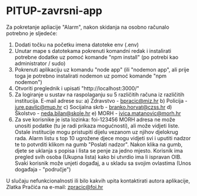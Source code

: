 # PITUP-zavrsni-app

Za pokretanje apliacije "Alarm", nakon skidanja na osobno računalo potrebno je sljedeće:
1. Dodati točku na početku imena datoteke env (.env)
2. Unutar mape s datotekama pokrenuti komandni redak i instalirati potrebne dodatke uz pomoć komande "npm install" (po potrebi kao administrator / sudo)
3. Pokrenuti aplikaciju uz komandu "node app" (ili "nodemon app", ali prije toga je potrebno instalirati nodemon uz pomoć komande "npm nodemon")
4. Otvoriti preglednik i upisati "http://localhost:3000/"
5. Za logiranje u sustav na raspolaganju su 5 različitih računa iz različitih institucija. E-mail adrese su:
  a) Zdravstvo - bpracic@miz.hr
  b) Policija - jure.pavlic@mup.hr
  c) Socijalna skrb - branko.horvat@czss.hr
  d) Školstvo - neda.bilan@skole.hr
  e) MORH - ivica.matanovic@morh.hr
6. Za sve korisnike je ista lozinka: foi-123456
MORH adresa ne može unositi podatke (tu je radi prikaza mogućnosti), ali može vidjeti liste.
Ostale institucije mogu pristupiti dijelu vezanom uz njihov djelokrug rada.
Alarm listu s top 10 ugrožene djece mogu vidjeti svi i uputiti nadzor te to potvrditi klikom na gumb "Poslati nadzor". Nakon klika na gumb, djete se uklanja s popisa i lista se penje za jedno mjesto.
Korisnik ima pregled svih osoba (Ukupna lista) kako bi utvrdio ima li ispravan OIB.
Svaki korisnik može unjeti događaj, a u skladu sa svojim ovlastima (Unos događaja - "područje")

U slučaju nefunkcionalnosti ili bilo kakvih upita kontaktirati autora aplikacije, Zlatka Pračića na e-mail: zpracic@foi.hr
